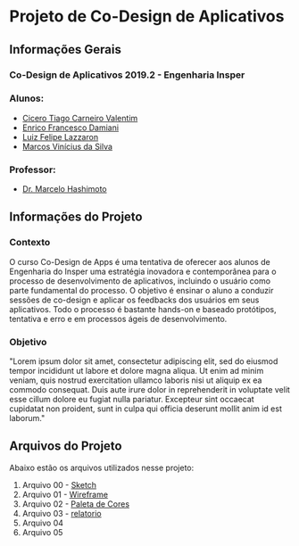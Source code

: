 <h1>Projeto de Co-Design de Aplicativos</h1>

<h2>Informações Gerais</h2>

<h3>Co-Design de Aplicativos 2019.2 - Engenharia Insper</h3>

<h3>Alunos:</h3>
<ul>
  <li><a href=https://www.linkedin.com/in/cicero-tiago-carneiro-valentim-971a57138/>Cicero Tiago Carneiro Valentim</a></li>
  <li><a href=https://www.linkedin.com/in/enrico-damiani-125527196/>Enrico Francesco Damiani</a></li>
  <li><a href=https://www.linkedin.com/in/luiz-felipe-lazzaron-682676181/>Luiz Felipe Lazzaron</a></li>
  <li><a href=https://www.linkedin.com/in/marcosvinis28/>Marcos Vinícius da Silva</a></li>
</ul>

<h3>Professor:</h3> 
<ul>
  <li><a href=https://www.linkedin.com/in/marcelo-hashimoto-a6b810111/>Dr. Marcelo Hashimoto</a></li>
</ul>

<h2>Informações do Projeto</h2>

<h3>Contexto</h3>
<p>
O curso Co-Design de Apps é uma tentativa de oferecer aos alunos de Engenharia do Insper uma estratégia inovadora e contemporânea para o processo de desenvolvimento de aplicativos, incluindo o usuário como parte fundamental do processo. O objetivo é ensinar o aluno a conduzir sessões de co-design e aplicar os feedbacks dos usuários em seus aplicativos. Todo o processo é bastante hands-on e baseado protótipos, tentativa e erro e em processos ágeis de desenvolvimento.
</p>

<h3>Objetivo</h3>
<p>
"Lorem ipsum dolor sit amet, consectetur adipiscing elit, sed do eiusmod tempor incididunt ut labore et dolore magna aliqua. Ut enim ad minim veniam, quis nostrud exercitation ullamco laboris nisi ut aliquip ex ea commodo consequat. Duis aute irure dolor in reprehenderit in voluptate velit esse cillum dolore eu fugiat nulla pariatur. Excepteur sint occaecat cupidatat non proident, sunt in culpa qui officia deserunt mollit anim id est laborum."
</p>

<h2>Arquivos do Projeto</h2>
<p>Abaixo estão os arquivos utilizados nesse projeto:</p>
<ol>
  <li>Arquivo 00 - <a href=https://github.com/cicerotcv/P2_Codesign_2019.2/blob/master/assets/doc/sketch.pdf>Sketch</a></li>
  <li>Arquivo 01 - <a href=https://github.com/cicerotcv/P2_Codesign_2019.2/blob/master/assets/doc/wireframe.pdf>Wireframe</a></li>
  <li>Arquivo 02 - <a href=https://github.com/cicerotcv/P2_Codesign_2019.2/blob/master/assets/doc/paleta.pdf>Paleta de Cores</a></li>
  <li>Arquivo 03 - <a href=https://github.com/cicerotcv/P2_Codesign_2019.2/blob/master/assets/doc/relatorio.pdf>relatorio</a></li>
  <li>Arquivo 04</li>
  <li>Arquivo 05</li>
</ol>
